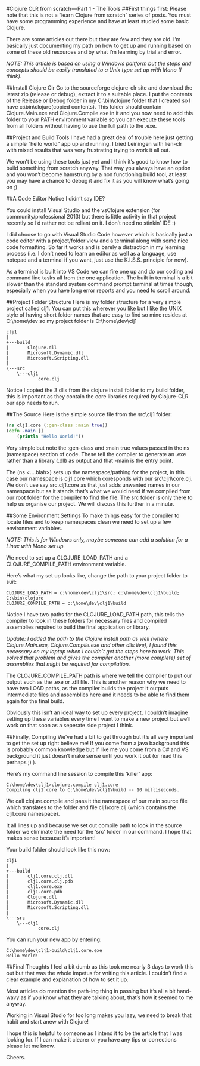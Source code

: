#Clojure CLR from scratch — Part 1 - The Tools
##First things first:
Please note that this is not a “learn Clojure from scratch” series of posts. You must have some programming experience and have at least studied some basic Clojure.


There are some articles out there but they are few and they are old. I’m basically just documenting my path on how to get up and running based on some of these old resources and by what I’m learning by trial and error.

*NOTE: This article is based on using a Windows paltform but the steps and concepts should be easily translated to a Unix type set up with Mono (I think).*

##Install Clojure Clr
Go to the sourceforge clojure-clr site and download the latest zip (release or debug), extract it to a suitable place. I put the contents of the Release or Debug folder in my C:\bin\clojure folder that I created so I have c:\bin\clojure\(copied contents). 
This folder should contain Clojure.Main.exe and Clojure.Compile.exe in it and you now need to add this folder to your PATH environment variable so you can execute these tools from all folders without having to use the full path to the .exe.

##Project and Build Tools
I have had a great deal of trouble here just getting a simple “hello world” app up and running. I tried Leiningen with lien-clr with mixed results that was very frustrating trying to work it all out.

We won’t be using these tools just yet and I think it’s good to know how to build something from scratch anyway. That way you always have an option and you won’t become hamstrung by a non functioning build tool, at least you may have a chance to debug it and fix it as you will know what’s going on ;)


##A Code Editor
Notice I didn’t say IDE?

You could install Visual Studio and the vsClojure extension (for community/professional 2013) but there is little activity in that project recently so I’d rather not be reliant on it. I don’t need no stinkin’ IDE :)


I did choose to go with Visual Studio Code however which is basically just a code editor with a project/folder view and a terminal along with some nice code formatting. 
So far it works and is barely a distraction in my learning process (i.e. I don’t need to learn an editor as well as a language, use notepad and a terminal if you want, just use the K.I.S.S. principle for now).


As a terminal is built into VS Code we can fire one up and do our coding and command line tasks all from the one application. The built in terminal is a bit slower than the standard system command prompt terminal at times though, especially when you have long error reports and you need to scroll around.


##Project Folder Structure
Here is my folder structure for a very simple project called clj1. You can put this wherever you like but I like the UNIX style of having short folder names that are easy to find so mine resides at C:\home\dev so my project folder is C:\home\dev\clj1

```
clj1
|   
+---build
|       Clojure.dll
|       Microsoft.Dynamic.dll
|       Microsoft.Scripting.dll
|       
\---src
    \---clj1
            core.clj
```            
            
Notice I copied the 3 dlls from the clojure install folder to my build folder, this is important as they contain the core libraries required by Clojure-CLR our app needs to run.

##The Source
Here is the simple source file from the src\clj1 folder:

```clojure
(ns clj1.core (:gen-class :main true))
(defn -main []
    (println "Hello World!"))
```

Very simple but note the :gen-class and :main true values passed in the ns (namespace) section of code. These tell the compiler to generate an .exe rather than a library (.dll) as output and that -main is the entry point.

The (ns <….blah>) sets up the namespace/pathing for the project, in this case our namespace is clj1.core which coresponds with our src\clj1\core.clj. We don’t use say src.clj1.core as that just adds unwanted names in our namespace but as it stands that’s what we would need if we compiled from our root folder for the compiler to find the file. 
The src folder is only there to help us organise our project. We will discuss this further in a minute.


##Some Environment Settings
To make things easy for the compiler to locate files and to keep namespaces clean we need to set up a few environment variables.

*NOTE: This is for Windows only, maybe someone can add a solution for a Linux with Mono set up.*


We need to set up a CLOJURE_LOAD_PATH and a CLOJURE_COMPILE_PATH environment variable.

Here’s what my set up looks like, change the path to your project folder to suit:
```
CLOJURE_LOAD_PATH = c:\home\dev\clj1\src; c:\home\dev\clj1\build; C:\bin\clojure
CLOJURE_COMPILE_PATH = c:\home\dev\clj1\build
```

Notice I have two paths for the CLOJURE_LOAD_PATH path, this tells the compiler to look in these folders for necessary files and compiled assemblies required to build the final application or library.

*Update: I added the path to the Clojure install path as well (where Clojure.Main.exe, Clojure.Compile.exe and other dlls live), I found this necessary on my laptop when I couldn’t get the steps here to work. This solved that problem and gives the compiler another (more complete) set of assemblies that might be required for compilation.*


The CLOJURE_COMPILE_PATH path is where we tell the compiler to put our output such as the .exe or .dll file. This is another reason why we need to have two LOAD paths, as the compiler builds the project it outputs intermediate files and assemblies here and it needs to be able to find them again for the final build.

Obviously this isn’t an ideal way to set up every project, I couldn’t imagine setting up these variables every time I want to make a new project but we’ll work on that soon as a seperate side project I think.


##Finally, Compiling
We’ve had a bit to get through but it’s all very important to get the set up right believe me! If you come from a java background this is probably common knowledge but if like me you come from a C# and VS background it just doesn’t make sense until you work it out (or read this perhaps ;) ).

Here’s my command line session to compile this ‘killer’ app:
```
C:\home\dev\clj1>clojure.compile clj1.core
Compiling clj1.core to C:\home\dev\clj1\build -- 10 milliseconds.
```

We call clojure.compile and pass it the namespace of our main source file which translates to the folder and file clj1\core.clj (which contains the clj1.core namespace). 

It all lines up and because we set out compile path to look in the source folder we eliminate the need for the ‘src’ folder in our command. I hope that makes sense because it’s important!

Your build folder should look like this now:
```
clj1
|
+---build
|       clj1.core.clj.dll
|       clj1.core.clj.pdb
|       clj1.core.exe
|       clj1.core.pdb
|       Clojure.dll
|       Microsoft.Dynamic.dll
|       Microsoft.Scripting.dll
|
\---src
    \---clj1
            core.clj
```

You can run your new app by entering:

```
C:\home\dev\clj1>build\clj1.core.exe
Hello World!
```

##Final Thoughts
I feel a bit dumb as this took me nearly 3 days to work this out but that was the whole impetus for writing this article. I couldn’t find a clear example and explanation of how to set it up.

Most articles do mention the path-ing thing in passing but it’s all a bit hand-wavy as if you know what they are talking about, that’s how it seemed to me anyway.

Working in Visual Studio for too long makes you lazy, we need to break that habit and start anew with Clojure!

I hope this is helpful to someone as I intend it to be the article that I was looking for. If I can make it clearer or you have any tips or corrections please let me know.

Cheers.

